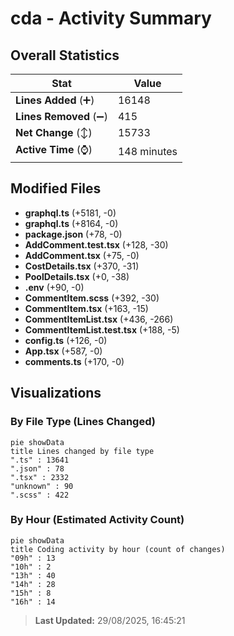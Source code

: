 # cda - Activity Summary 

## Overall Statistics

| Stat                   | Value                                                             |
| ---------------------- | ----------------------------------------------------------------- |
| **Lines Added** (➕)   | 16148                                          |
| **Lines Removed** (➖) | 415                                        |
| **Net Change** (↕)    | 15733                |
| **Active Time** (⌚)   | 148 minutes |


## Modified Files
- **graphql.ts** (+5181, -0)
- **graphql.ts** (+8164, -0)
- **package.json** (+78, -0)
- **AddComment.test.tsx** (+128, -30)
- **AddComment.tsx** (+75, -0)
- **CostDetails.tsx** (+370, -31)
- **PoolDetails.tsx** (+0, -38)
- **.env** (+90, -0)
- **CommentItem.scss** (+392, -30)
- **CommentItem.tsx** (+163, -15)
- **CommentItemList.tsx** (+436, -266)
- **CommentItemList.test.tsx** (+188, -5)
- **config.ts** (+126, -0)
- **App.tsx** (+587, -0)
- **comments.ts** (+170, -0)

## Visualizations

### By File Type (Lines Changed)

```mermaid
pie showData
title Lines changed by file type
".ts" : 13641
".json" : 78
".tsx" : 2332
"unknown" : 90
".scss" : 422
```

### By Hour (Estimated Activity Count)

```mermaid
pie showData
title Coding activity by hour (count of changes)
"09h" : 13
"10h" : 2
"13h" : 40
"14h" : 28
"15h" : 8
"16h" : 14
```


> **Last Updated:** 29/08/2025, 16:45:21